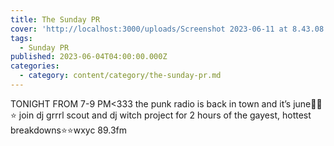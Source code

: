 ```yaml
---
title: The Sunday PR
cover: 'http://localhost:3000/uploads/Screenshot 2023-06-11 at 8.43.08 p.m..png'
tags:
  - Sunday PR
published: 2023-06-04T04:00:00.000Z
categories:
  - category: content/category/the-sunday-pr.md
---
```



TONIGHT FROM 7-9 PM<333 the punk radio is back in town and it’s june🖕💪⭐️
join dj grrrl scout and dj witch project for 2 hours of the gayest, hottest breakdowns⭐️⭐️wxyc 89.3fm
